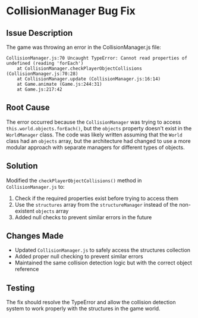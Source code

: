 # CollisionManager Bug Fix

## Issue Description
The game was throwing an error in the CollisionManager.js file:
```
CollisionManager.js:70 Uncaught TypeError: Cannot read properties of undefined (reading 'forEach')
    at CollisionManager.checkPlayerObjectCollisions (CollisionManager.js:70:28)
    at CollisionManager.update (CollisionManager.js:16:14)
    at Game.animate (Game.js:244:31)
    at Game.js:217:42
```

## Root Cause
The error occurred because the `CollisionManager` was trying to access `this.world.objects.forEach()`, but the `objects` property doesn't exist in the `WorldManager` class. The code was likely written assuming that the `World` class had an `objects` array, but the architecture had changed to use a more modular approach with separate managers for different types of objects.

## Solution
Modified the `checkPlayerObjectCollisions()` method in `CollisionManager.js` to:

1. Check if the required properties exist before trying to access them
2. Use the `structures` array from the `structureManager` instead of the non-existent `objects` array
3. Added null checks to prevent similar errors in the future

## Changes Made
- Updated `CollisionManager.js` to safely access the structures collection
- Added proper null checking to prevent similar errors
- Maintained the same collision detection logic but with the correct object reference

## Testing
The fix should resolve the TypeError and allow the collision detection system to work properly with the structures in the game world.